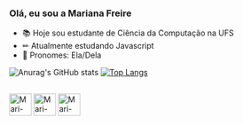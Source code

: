 ### Olá, eu sou a Mariana Freire

- 📚 Hoje sou estudante de Ciência da Computação na UFS
- ✏ Atualmente estudando Javascript
- 🤍 Pronomes: Ela/Dela

![Anurag's GitHub stats](https://github-readme-stats.vercel.app/api?username=marisfreire&show_icons=true&theme=cobalt)
[![Top Langs](https://github-readme-stats.vercel.app/api/top-langs/?username=marisfreire&layout=compact&theme=cobalt)](https://github.com/anuraghazra/github-readme-stats)

##

<div>
  <img align="center" alt="Mari-JS" height="40" width="40" src="https://cdn-icons-png.flaticon.com/512/5968/5968292.png">
  <img align="center" alt="Mari-HTML" height="40" width="40" src="https://cdn-icons-png.flaticon.com/512/174/174854.png">
  <img align="center" alt="Mari-CSS" height="40" width="40" src="https://cdn-icons-png.flaticon.com/512/732/732190.png">
</div>

##


